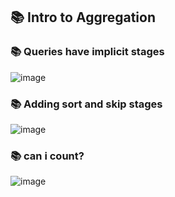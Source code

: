 ## 📚 Intro to Aggregation
### 📚 Queries have implicit stages
![image](https://user-images.githubusercontent.com/51888893/204533592-e32876e1-5043-4fd8-b96d-a1ea21813b4a.png)
### 📚 Adding sort and skip stages
![image](https://user-images.githubusercontent.com/51888893/204533832-631539bf-080a-4c98-a2c8-e3c6d574a376.png)
### 📚 can i count?
![image](https://user-images.githubusercontent.com/51888893/204533977-5e57c13f-2a3f-4ce4-a24d-24e78f04782e.png)
